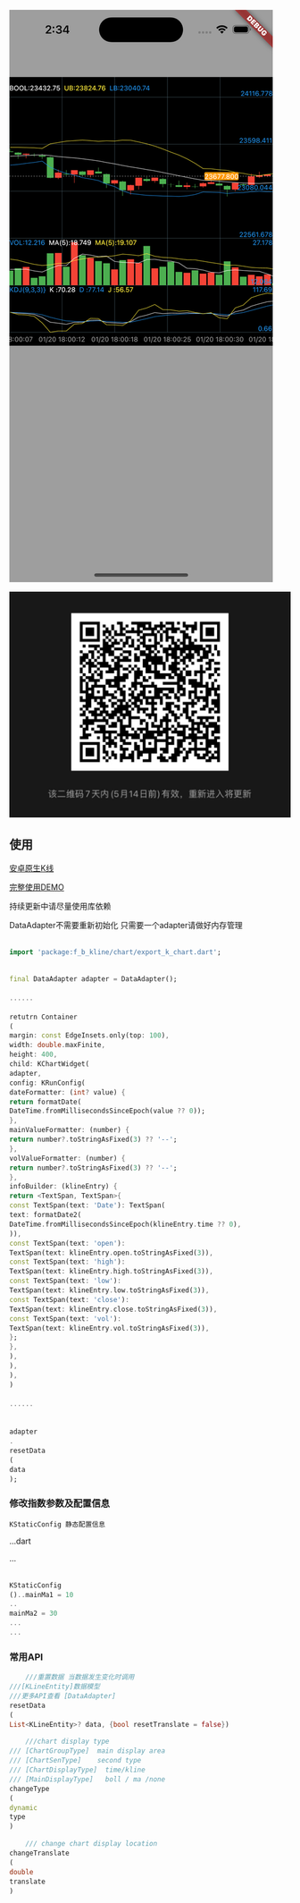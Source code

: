 ![Image](https://github.com/icechao/f_b_kline/blob/master/image.png)

![Image](https://github.com/icechao/f_b_kline/blob/master/wxGroup.png)

## 使用
[安卓原生K线](https://github.com/icechao/KlineChart)


[完整使用DEMO](https://github.com/icechao/f_b_kline/blob/master/lib/example/f_b_kline.dart)

持续更新中请尽量使用库依赖

DataAdapter不需要重新初始化 只需要一个adapter请做好内存管理

```dart

import 'package:f_b_kline/chart/export_k_chart.dart';

```

```dart

final DataAdapter adapter = DataAdapter();

......

retutrn Container
(
margin: const EdgeInsets.only(top: 100),
width: double.maxFinite,
height: 400,
child: KChartWidget(
adapter,
config: KRunConfig(
dateFormatter: (int? value) {
return formatDate(
DateTime.fromMillisecondsSinceEpoch(value ?? 0));
},
mainValueFormatter: (number) {
return number?.toStringAsFixed(3) ?? '--';
},
volValueFormatter: (number) {
return number?.toStringAsFixed(3) ?? '--';
},
infoBuilder: (klineEntry) {
return <TextSpan, TextSpan>{
const TextSpan(text: 'Date'): TextSpan(
text: formatDate2(
DateTime.fromMillisecondsSinceEpoch(klineEntry.time ?? 0),
)),
const TextSpan(text: 'open'):
TextSpan(text: klineEntry.open.toStringAsFixed(3)),
const TextSpan(text: 'high'):
TextSpan(text: klineEntry.high.toStringAsFixed(3)),
const TextSpan(text: 'low'):
TextSpan(text: klineEntry.low.toStringAsFixed(3)),
const TextSpan(text: 'close'):
TextSpan(text: klineEntry.close.toStringAsFixed(3)),
const TextSpan(text: 'vol'):
TextSpan(text: klineEntry.vol.toStringAsFixed(3)),
};
},
),
),
),
)

......


adapter
.
resetData
(
data
);
```

### 修改指数参数及配置信息

    KStaticConfig 静态配置信息

...dart

...

```dart

KStaticConfig
()..mainMa1 = 10
..
mainMa2 = 30
...
...


```

### 常用API

```dart
    ///重置数据 当数据发生变化时调用
///[KLineEntity]数据模型
///更多API查看 [DataAdapter]
resetData
(
List<KLineEntity>? data, {bool resetTranslate = false})

```

```dart
    ///chart display type 
/// [ChartGroupType]  main display area
/// [ChartSenType]    second type
/// [ChartDisplayType]  time/kline
/// [MainDisplayType]   boll / ma /none
changeType
(
dynamic
type
) 
```

```dart
    /// change chart display location
changeTranslate
(
double
translate
)
```




